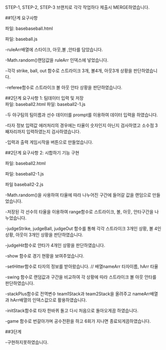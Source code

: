 STEP-1, STEP-2, STEP-3 브랜치로 각각 작업하다
제출시 MERGE하였습니다.

##1단계 요구사항

파일: basebaseball.html	

파일: baseball.js


-ruleArr배열에 스타이크, 아웃,볼 ,안타를 담았습니다.

-Math.random()랜덤값을 ruleArr 인덱스에 넣었습니다. 

-각각 strike, ball, out 함수로 스트라이크 3개, 볼4개, 아웃3개 상황을 판단하였습니다.

-referee함수로 스트라이크 볼 아웃 안타 상황을 판단하였습니다.



##2단계 요구사항 1: 팀데이터 입력 및 저장     
파일: baseball2.html
파일: baseball2-1.js

-두 야구팀의 팀이름과 선수 데이터를 prompt를 이용하여 데이터 입력을 하였습니다.

-타자 정보 입력값 에러처리의 경우에는 타율이 숫자인지 아닌지 검사하였고 소수점 3째자리까지 입력하였는지 검사하였습니다.

-입력과 출력 게임시작을 버튼으로 만들었습니다.



##2단계 요구사항 2: 시합하기 기능 구현   

파일: baseball2.html

파일: baseball2-1.js   

파일 baseball2-2.js 




-Math.random()을 사용하여 타율에 따라 나누어진 구간에 들어갈 값을 랜덤으로 만들었습니다.

-저장된 각 선수의 타율을 이용하여 range함수로  스트라이크, 볼, 아웃, 안타구간을 나누었습니다.

-judgeStrike, judgeBall, judgeOut 함수를 통해 각각 스트라이크 3개인 상황, 볼 4인 상황, 아웃이 3개인 상황을 판단하였습니다.

-judgeHit함수로 안타가 4개인 상황을 판단하였습니다.

-show 함수로 경기 현황을 보여주었습니다.

-setHitter함수로 타자의 정보를 받아왔습니다. // 배열nameArr 타자이름, hArr 타율

-swing 함수로 랜덤값과 구간을 비교하여 각 상황에 따라 스트라이크 볼 아웃 안타를 판단하였습니다.

-stackPlus함수로 전역변수 team1Stack과 team2Stack을 올려주고 nameArr배열과 hArr배열의 인덱스값으로 활용하였습니다.

-initStack함수로 타자 한바퀴 돌고 다시 처음으로 돌아오게끔 하였습니다.

-game 함수로 번갈아가며 공수전환을 하고 6회가 지나면 종료되게끔하였습니다.

##3단계

-구현하지못하였습니다.
